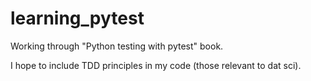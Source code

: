 # learning_pytest
Working through "Python testing with pytest" book.

I hope to include TDD principles in my code (those relevant to dat sci).

